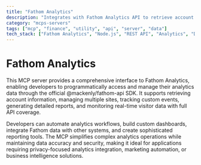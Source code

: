 ```yaml
---
title: "Fathom Analytics"
description: "Integrates with Fathom Analytics API to retrieve account data, manage sites, track events, generate reports, and monitor real-time visitor analytics."
category: "mcps-servers"
tags: ["mcp", "finance", "utility", "api", "server", "data"]
tech_stack: ["Fathom Analytics", "Node.js", "REST API", "Analytics", "Data Visualization"]
---
```


# Fathom Analytics

This MCP server provides a comprehensive interface to Fathom Analytics, enabling developers to programmatically access and manage their analytics data through the official @mackenly/fathom-api SDK. It supports retrieving account information, managing multiple sites, tracking custom events, generating detailed reports, and monitoring real-time visitor data with full API coverage.

Developers can automate analytics workflows, build custom dashboards, integrate Fathom data with other systems, and create sophisticated reporting tools. The MCP simplifies complex analytics operations while maintaining data accuracy and security, making it ideal for applications requiring privacy-focused analytics integration, marketing automation, or business intelligence solutions.
